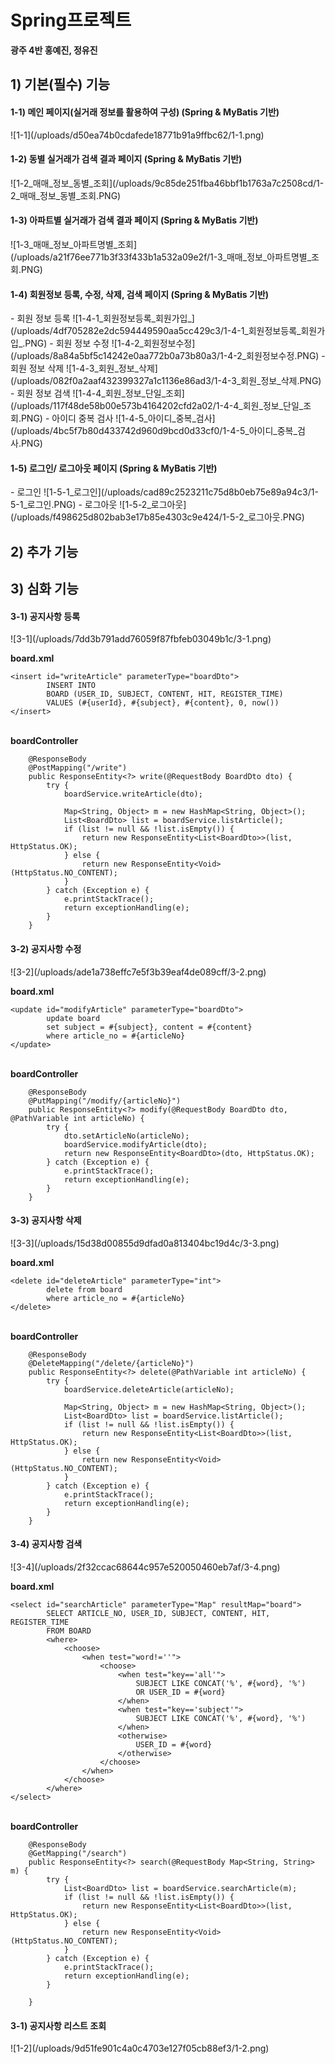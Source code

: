<h1>Spring프로젝트</h1>
<b>광주 4반 홍예진, 정유진</b>
<h2>1) 기본(필수) 기능</h1>
<h4>1-1) 메인 페이지(실거래 정보를 활용하여 구성) (Spring & MyBatis 기반)</h4>
![1-1](/uploads/d50ea74b0cdafede18771b91a9ffbc62/1-1.png)
<h4>1-2) 동별 실거래가 검색 결과 페이지 (Spring & MyBatis 기반)</h4>
![1-2_매매_정보_동별_조회](/uploads/9c85de251fba46bbf1b1763a7c2508cd/1-2_매매_정보_동별_조회.PNG)
<h4>1-3) 아파트별 실거래가 검색 결과 페이지 (Spring & MyBatis 기반)</h4>
![1-3_매매_정보_아파트명별_조회](/uploads/a21f76ee771b3f33f433b1a532a09e2f/1-3_매매_정보_아파트명별_조회.PNG)
<h4>1-4) 회원정보 등록, 수정, 삭제, 검색 페이지 (Spring & MyBatis 기반)</h4>
- 회원 정보 등록   
![1-4-1_회원정보등록_회원가입_](/uploads/4df705282e2dc594449590aa5cc429c3/1-4-1_회원정보등록_회원가입_.PNG)
- 회원 정보 수정
![1-4-2_회원정보수정](/uploads/8a84a5bf5c14242e0aa772b0a73b80a3/1-4-2_회원정보수정.PNG)   
- 회원 정보 삭제
![1-4-3_회원_정보_삭제](/uploads/082f0a2aaf432399327a1c1136e86ad3/1-4-3_회원_정보_삭제.PNG)   
- 회원 정보 검색
![1-4-4_회원_정보_단일_조회](/uploads/117f48de58b00e573b4164202cfd2a02/1-4-4_회원_정보_단일_조회.PNG)
- 아이디 중복 검사
![1-4-5_아이디_중복_검사](/uploads/4bc5f7b80d433742d960d9bcd0d33cf0/1-4-5_아이디_중복_검사.PNG)

<h4>1-5) 로그인/ 로그아웃 페이지 (Spring & MyBatis 기반)</h4>
- 로그인
![1-5-1_로그인](/uploads/cad89c2523211c75d8b0eb75e89a94c3/1-5-1_로그인.PNG)
- 로그아웃
![1-5-2_로그아웃](/uploads/f498625d802bab3e17b85e4303c9e424/1-5-2_로그아웃.PNG)

<h2>2) 추가 기능</h1>

<h2>3) 심화 기능</h1>
<h4>3-1) 공지사항 등록</h4>
![3-1](/uploads/7dd3b791add76059f87fbfeb03049b1c/3-1.png)

<b>board.xml</b>

```
<insert id="writeArticle" parameterType="boardDto">
		INSERT INTO
		BOARD (USER_ID, SUBJECT, CONTENT, HIT, REGISTER_TIME)
		VALUES (#{userId}, #{subject}, #{content}, 0, now())
</insert>
```
<br>
<b>boardController</b>

```
	@ResponseBody
	@PostMapping("/write")
	public ResponseEntity<?> write(@RequestBody BoardDto dto) {
		try {
			boardService.writeArticle(dto);

			Map<String, Object> m = new HashMap<String, Object>();
			List<BoardDto> list = boardService.listArticle();
			if (list != null && !list.isEmpty()) {
				return new ResponseEntity<List<BoardDto>>(list, HttpStatus.OK);
			} else {
				return new ResponseEntity<Void>(HttpStatus.NO_CONTENT);
			}
		} catch (Exception e) {
			e.printStackTrace();
			return exceptionHandling(e);
		}
	}
```

<h4>3-2) 공지사항 수정</h4>
![3-2](/uploads/ade1a738effc7e5f3b39eaf4de089cff/3-2.png)

<b>board.xml</b>
```
<update id="modifyArticle" parameterType="boardDto">
		update board
		set subject = #{subject}, content = #{content}
		where article_no = #{articleNo}
</update>
```
<br>
<b>boardController</b>

```
	@ResponseBody
	@PutMapping("/modify/{articleNo}")
	public ResponseEntity<?> modify(@RequestBody BoardDto dto, @PathVariable int articleNo) {
		try {
			dto.setArticleNo(articleNo);
			boardService.modifyArticle(dto);
			return new ResponseEntity<BoardDto>(dto, HttpStatus.OK);
		} catch (Exception e) {
			e.printStackTrace();
			return exceptionHandling(e);
		}
	}
```

<h4>3-3) 공지사항 삭제</h4>
![3-3](/uploads/15d38d00855d9dfad0a813404bc19d4c/3-3.png)

<b>board.xml</b>
```
<delete id="deleteArticle" parameterType="int">
		delete from board
		where article_no = #{articleNo}
</delete>
```
<br>
<b>boardController</b>

```
	@ResponseBody
	@DeleteMapping("/delete/{articleNo}")
	public ResponseEntity<?> delete(@PathVariable int articleNo) {
		try {
			boardService.deleteArticle(articleNo);

			Map<String, Object> m = new HashMap<String, Object>();
			List<BoardDto> list = boardService.listArticle();
			if (list != null && !list.isEmpty()) {
				return new ResponseEntity<List<BoardDto>>(list, HttpStatus.OK);
			} else {
				return new ResponseEntity<Void>(HttpStatus.NO_CONTENT);
			}
		} catch (Exception e) {
			e.printStackTrace();
			return exceptionHandling(e);
		}
	}
```

<h4>3-4) 공지사항 검색</h4>
![3-4](/uploads/2f32ccac68644c957e520050460eb7af/3-4.png)

<b>board.xml</b>
```
<select id="searchArticle" parameterType="Map" resultMap="board">
		SELECT ARTICLE_NO, USER_ID, SUBJECT, CONTENT, HIT, REGISTER_TIME
		FROM BOARD
		<where>
			<choose>
				<when test="word!=''">
					<choose>
						<when test="key=='all'">
							SUBJECT LIKE CONCAT('%', #{word}, '%')
							OR USER_ID = #{word}
						</when>
						<when test="key=='subject'">
							SUBJECT LIKE CONCAT('%', #{word}, '%')
						</when>
						<otherwise>
							USER_ID = #{word}
						</otherwise>
					</choose>
				</when>
			</choose>
		</where>
</select>
```

<br>
<b>boardController</b>

```
	@ResponseBody
	@GetMapping("/search")
	public ResponseEntity<?> search(@RequestBody Map<String, String> m) {
		try {
			List<BoardDto> list = boardService.searchArticle(m);
			if (list != null && !list.isEmpty()) {
				return new ResponseEntity<List<BoardDto>>(list, HttpStatus.OK);
			} else {
				return new ResponseEntity<Void>(HttpStatus.NO_CONTENT);
			}
		} catch (Exception e) {
			e.printStackTrace();
			return exceptionHandling(e);
		}

	}
```
<h4>3-1) 공지사항 리스트 조회</h4>
![1-2](/uploads/9d51fe901c4a0c4703e127f05cb88ef3/1-2.png)
